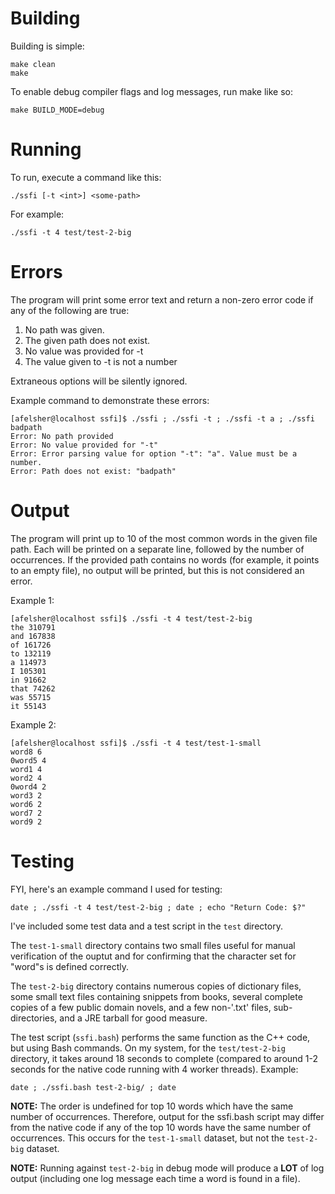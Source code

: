 # Building

Building is simple:

```
make clean
make
```

To enable debug compiler flags and log messages, run make like so:

```
make BUILD_MODE=debug
```

# Running

To run, execute a command like this:

```
./ssfi [-t <int>] <some-path>
```

For example:

```
./ssfi -t 4 test/test-2-big
```

# Errors

The program will print some error text and return a non-zero error code if any of the following are true:

1. No path was given.
2. The given path does not exist.
3. No value was provided for -t
4. The value given to -t is not a number

Extraneous options will be silently ignored.

Example command to demonstrate these errors:

```
[afelsher@localhost ssfi]$ ./ssfi ; ./ssfi -t ; ./ssfi -t a ; ./ssfi badpath
Error: No path provided
Error: No value provided for "-t"
Error: Error parsing value for option "-t": "a". Value must be a number.
Error: Path does not exist: "badpath"
```

# Output

The program will print up to 10 of the most common words in the given file path. Each will be printed on a separate line, followed by the number of occurrences. If the provided path contains no words (for example, it points to an empty file), no output will be printed, but this is not considered an error.

Example 1:

```
[afelsher@localhost ssfi]$ ./ssfi -t 4 test/test-2-big
the 310791
and 167838
of 161726
to 132119
a 114973
I 105301
in 91662
that 74262
was 55715
it 55143
```

Example 2:

```
[afelsher@localhost ssfi]$ ./ssfi -t 4 test/test-1-small
word8 6
0word5 4
word1 4
word2 4
0word4 2
word3 2
word6 2
word7 2
word9 2
```

# Testing

FYI, here's an example command I used for testing:

`date ; ./ssfi -t 4 test/test-2-big ; date ; echo "Return Code: $?"`

I've included some test data and a test script in the `test` directory.

The `test-1-small` directory contains two small files useful for manual verification of the ouptut and for confirming that the character set for "word"s is defined correctly.

The `test-2-big` directory contains numerous copies of dictionary files, some small text files containing snippets from books, several complete copies of a few public domain novels, and a few non-'.txt' files, sub-directories, and a JRE tarball for good measure.

The test script (`ssfi.bash`) performs the same function as the C++ code, but using Bash commands. On my system, for the `test/test-2-big` directory, it takes around 18 seconds to complete (compared to around 1-2 seconds for the native code running with 4 worker threads). Example:

`date ; ./ssfi.bash test-2-big/ ; date`

<b>NOTE:</b> The order is undefined for top 10 words which have the same number of occurrences. Therefore, output for the ssfi.bash script may differ from the native code if any of the top 10 words have the same number of occurrences. This occurs for the `test-1-small` dataset, but not the `test-2-big` dataset.

<b>NOTE:</b> Running against `test-2-big` in debug mode will produce a <b>LOT</b> of log output (including one log message each time a word is found in a file).

